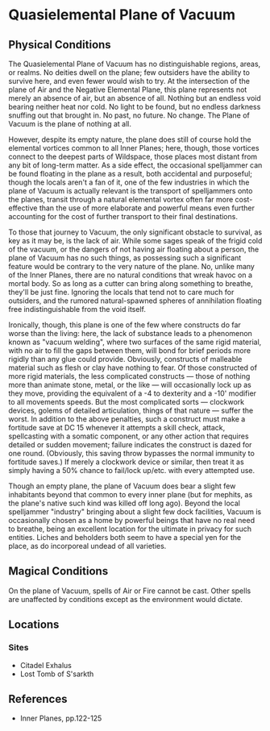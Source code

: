 # Quasielemental Plane of Vacuum


## Physical Conditions
The Quasielemental Plane of Vacuum has no distinguishable regions, areas, or realms. No deities dwell on the plane; few outsiders have the ability to survive here, and even fewer would wish to try. At the intersection of the plane of Air and the Negative Elemental Plane, this plane represents not merely an absence of air, but an absence of all. Nothing but an endless void bearing neither heat nor cold. No light to be found, but no endless darkness snuffing out that brought in. No past, no future. No change. The Plane of Vacuum is the plane of nothing at all.

However, despite its empty nature, the plane does still of course hold the elemental vortices common to all Inner Planes; here, though, those vortices connect to the deepest parts of Wildspace, those places most distant from any bit of long-term matter. As a side effect, the occasional spelljammer can be found floating in the plane as a result, both accidental and purposeful; though the locals aren't a fan of it, one of the few industries in which the plane of Vacuum is actually relevant is the transport of spelljammers onto the planes, transit through a natural elemental vortex often far more cost-effective than the use of more elaborate and powerful means even further accounting for the cost of further transport to their final destinations.

To those that journey to Vacuum, the only significant obstacle to survival, as key as it may be, is the lack of air. While some sages speak of the frigid cold of the vacuum, or the dangers of not having air floating about a person, the plane of Vacuum has no such things, as possessing such a significant feature would be contrary to the very nature of the plane. No, unlike many of the Inner Planes, there are no natural conditions that wreak havoc on a mortal body. So as long as a cutter can bring along something to breathe, they'll be just fine. Ignoring the locals that tend not to care much for outsiders, and the rumored natural-spawned spheres of annihilation floating free indistinguishable from the void itself.

Ironically, though, this plane is one of the few where constructs do far worse than the living: here, the lack of substance leads to a phenomenon known as "vacuum welding", where two surfaces of the same rigid material, with no air to fill the gaps between them, will bond for brief periods more rigidly than any glue could provide. Obviously, constructs of malleable material such as flesh or clay have nothing to fear. Of those constructed of more rigid materials, the less complicated constructs — those of nothing more than animate stone, metal, or the like — will occasionally lock up as they move, providing the equivalent of a -4 to dexterity and a -10' modifier to all movements speeds. But the most complicated sorts — clockwork devices, golems of detailed articulation, things of that nature — suffer the worst. In addition to the above penalties, such a construct must make a fortitude save at DC 15 whenever it attempts a skill check, attack, spellcasting with a somatic component, or any other action that requires detailed or sudden movement; failure indicates the construct is dazed for one round. (Obviously, this saving throw bypasses the normal immunity to fortitude saves.) If merely a clockwork device or similar, then treat it as simply having a 50% chance to fail/lock up/etc. with every attempted use.

Though an empty plane, the plane of Vacuum does bear a slight few inhabitants beyond that common to every inner plane (but for mephits, as the plane's native such kind was killed off long ago). Beyond the local spelljammer "industry" bringing about a slight few dock facilities, Vacuum is occasionally chosen as a home by powerful beings that have no real need to breathe, being an excellent location for the ultimate in privacy for such entities. Liches and beholders both seem to have a special yen for the place, as do incorporeal undead of all varieties.


## Magical Conditions
On the plane of Vacuum, spells of Air or Fire cannot be cast. Other spells are unaffected by conditions except as the environment would dictate.


## Locations
### Sites
- Citadel Exhalus
- Lost Tomb of S'sarkth


## References
- Inner Planes, pp.122-125